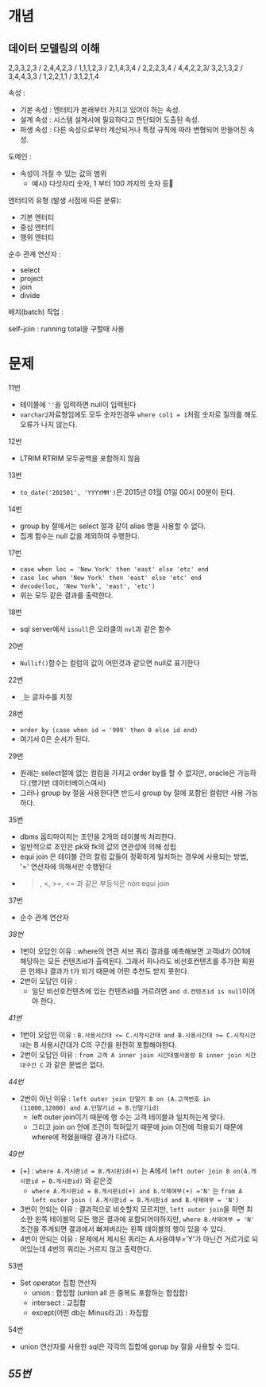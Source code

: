 # 개념
## 데이터 모델링의 이해
2,3,3,2,3 / 2,4,4,2,3 / 1,1,1,2,3 / 2,1,4,3,4 / 2,2,2,3,4 / 4,4,2,2,3/ 3,2,1,3,2 / 3,4,4,3,3 / 1,2,2,1,1 / 3,1,2,1,4

속성 : 
- 기본 속성 : 엔터티가 본래부터 가지고 있어야 하는 속성.
- 설계 속성 : 시스템 설계시에 필요하다고 판단되어 도출된 속성.
- 파생 속성 :  다른 속성으로부터 계산되거나 특정 규칙에 따라 변형되어 만들어진 속성.

도메인 :
- 속성이 가질 수 있는 값의 범위
	- 예시) 다섯자리 숫자, 1 부터 100 까지의 숫자 등

엔터티의 유형 (발생 시점에 따른 분류): 
- 기본 엔터티
- 중심 엔터티
- 행위 엔터티

순수 관계 연산자 :
- select
- project
- join
- divide

배치(batch) 작업 : 

self-join : 
running total을 구할때 사용



# 문제
11번
- 테이블에 `''`을 입력하면 null이 입력된다
- `varchar2`자료형임에도 모두 숫자인경우 `where col1 = 1`처럼 숫자로 질의를 해도 오류가 나지 않는다.

12번
- LTRIM RTRIM 모두공백을 포함하지 않음

13번
- `to_date('201501', 'YYYYMM')`은 2015년 01월 01일 00시 00분이 된다.

14번
- group by 절에서는 select 절과 같이 alias 명을 사용할 수 없다.
- 집계 함수는 null 값을 제외하여 수행한다.

17번
- `case when loc = 'New York' then 'east' else 'etc' end`
- `case loc when 'New York' then 'east' else 'etc' end`
- `decode(loc, 'New York', 'east', 'etc')`
- 위는 모두 같은 결과를 출력한다.

18번
- sql server에서 `isnull`은 오라클의 `nvl`과 같은 함수

20번
- `Nullif()`함수는 컬럼의 값이 어떤것과 같으면 null로 표기한다

22번
- `_`는 글자수를 지정

28번
- `order by (case when id = '999' then 0 else id end)`
- 여기서 0은 순서가 된다.

29번
- 원래는 select절에 없는 컬럼을 가지고 order by를 할 수 없지만, oracle은 가능하다.(행기반 데이터베이스여서)
- 그러나 group by 절을 사용한다면 반드시 group by 절에 포함된 컬럼만 사용 가능하다.

35번
- dbms 옵티마이저는 조인을 2개의 테이블씩 처리한다.
- 일반적으로 조인은 pk와 fk의 값의 연관성에 의해 성립
- equi join 은 테이블 간의 칼럼 값들이 정확하게 일치하는 경우에 사용되는 방법, '=' 연산자에 의해서만 수행된다
- >, <, >=, <= 과 같은 부등식은 non equi join

37번
- 순수 관계 연산자

*38번*
- 1번이 오답인 이유 : where의 연관 서브 쿼리 결과를 예측해보면 고객id가 001에 해당하는 모든 컨텐츠id가 출력된다. 그래서 하나라도 비선호컨텐츠를 추가한 회원은 언제나 결과가 t가 되기 때문에 어떤 추천도 받지 못한다.
- 2번이 오답인 이유 :
	- 일단 비선호컨텐츠에 있는 컨텐츠id를 거르려면 `and d.컨텐츠id is null`이어야 한다.

*41번*
- 1번이 오답인 이유 : `B.사용시간대 <= C.시작시간대 and B.사용시간대 >= C.시작시간대`는 B 사용시간대가 C의 구간을 완전히 포함해야한다.
- 2번이 오답인 이유 : `from 고객 A inner join 시간대별사용량 B inner join 시간대구간 C` 과 같은 문법은 없다.

*44번*
- 2번이 아닌 이유 : `left outer join 단말기 B on (A.고객번호 in (11000,12000) and A.단말기id = B.단말기id)` 
	- left outer join이기 때문에 행 수는 고객 테이블과 일치하는게 맞다.
	- 그리고 join on 안에 조건이 적혀있기 때문에 join 이전에 적용되기 때문에 where에 적혔을때랑 결과가 다르다.

*49번*
- (+) : `where A.게시판id = B.게시판id(+)` 는 A에서 `left outer join B on(A.게시판id = B.게시판id)` 와 같은것
	- `where A.게시판id = B.게시판id(+) and b.삭제여부(+) ='N'` 는 `from A left outer join ( A.게시판id = B.게시판id and B.삭제여부 = 'N')`
- 3번이 안되는 이유 : 결과적으로 비슷할지 모르지만, `left outer join`을 하면 최소한 왼쪽 테이블의 모든 행은 결과에 포함되어야하지만, `where B.삭제여부 = 'N'` 조건을 주게되면 결과에서 빠져버리는 왼쪽 테이블의 행이 있을 수 있다.
- 4번이 안되는 이유 : 문제에서 제시된 쿼리는 A.사용여부='Y'가 아닌건 거르기로 되어있는데 4번의 쿼리는 거르지 않고 출력한다.

53번
- Set operator 집합 연산자
	- union : 합집합 (union all 은 중복도 포함하는 합집합)
	- intersect : 교집합
	- except(어떤 db는 Minus라고) : 차집합

54번
- union 연산자를 사용한 sql은 각각의 집합에 gorup by 절을 사용할 수 있다.

*55번*
- 
